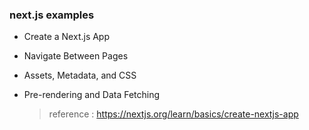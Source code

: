 <h3> next.js examples</h3>

- Create a Next.js App
- Navigate Between Pages
- Assets, Metadata, and CSS
- Pre-rendering and Data Fetching

  > reference : https://nextjs.org/learn/basics/create-nextjs-app
